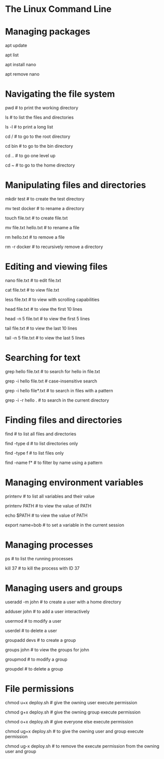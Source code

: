 #                     The Linux Command Line

# Managing packages

apt update

apt list

apt install nano

apt remove nano

# Navigating the file system

pwd                             # to print the working directory

ls                              # to list the files and directories

ls -l                           # to print a long list

cd /                            # to go to the root directory

cd bin                          # to go to the bin directory

cd ..                           # to go one level up

cd ~                            # to go to the home directory 

# Manipulating files and directories

mkdir test                      # to create the test directory

mv test docker                  # to rename a directory

touch file.txt                  # to create file.txt

mv file.txt hello.txt           # to rename a file

rm hello.txt                    # to remove a file

rm -r docker                    # to recursively remove a directory

# Editing and viewing files

nano file.txt                  # to edit file.txt
 
cat file.txt                   # to view file.txt

less file.txt                  # to view with scrolling capabilities

head file.txt                  # to view the first 10 lines

head -n 5 file.txt             # to view the first 5 lines

tail file.txt                  # to view the last 10 lines

tail -n 5 file.txt             # to view the last 5 lines 

# Searching for text

grep hello file.txt            # to search for hello in file.txt

grep -i hello file.txt         # case-insensitive search

grep -i hello file*.txt        # to search in files with a pattern

grep -i -r hello .             # to search in the current directory

# Finding files and directories

find                          # to list all files and directories

find -type d                  # to list directories only

find -type f                  # to list files only

find -name f*                 # to filter by name using a pattern

# Managing environment variables

printenv                     # to list all variables and their value

printenv PATH                # to view the value of PATH

echo $PATH                   # to view the value of PATH

export name=bob              # to set a variable in the current session

# Managing processes

ps                           # to list the running processes

kill 37                      # to kill the process with ID 37

# Managing users and groups

useradd -m john              # to create a user with a home directory

adduser john                 # to add a user interactively

usermod                      # to modify a user

userdel                      # to delete a user

groupadd devs                # to create a group

groups john                  # to view the groups for john

groupmod                     # to modify a group

groupdel                     # to delete a group

# File permissions

chmod u+x deploy.sh          # give the owning user execute permission

chmod g+x deploy.sh          # give the owning group execute permission

chmod o+x deploy.sh          # give everyone else execute permission

chmod ug+x deploy.sh          # to give the owning user and group execute permission
                             
chmod ug-x deploy.sh          # to remove the execute permission from  the owning user and group
 
